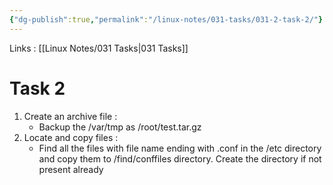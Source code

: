 ```yaml
---
{"dg-publish":true,"permalink":"/linux-notes/031-tasks/031-2-task-2/"}
---
```


Links : [[Linux Notes/031 Tasks\|031 Tasks]]

# Task 2

1. Create an archive file :
	- Backup the /var/tmp as /root/test.tar.gz
2. Locate and copy files :
	- Find all the files with file name ending with .conf in the /etc directory and copy them to /find/conffiles directory. Create the directory if not present already
